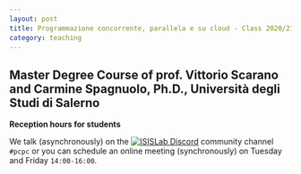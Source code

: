 ```yaml
---
layout: post
title: Programmazione concorrente, parallela e su cloud - Class 2020/21
category: teaching
---
```



<h2> Master Degree Course of prof. Vittorio Scarano and Carmine Spagnuolo, Ph.D., Università degli Studi di Salerno</h2>

**Reception hours for students**

We talk (asynchronously) on the [![ISISLab Discord](https://img.shields.io/discord/693092516286693387.svg?label=&logo=discord&logoColor=ffffff&color=7389D8&labelColor=6A7EC2)](https://discord.gg/BTt5fUp) community channel ```#pcpc``` or you can schedule an online meeting (synchronously) on Tuesday and Friday ```14:00-16:00```.

<!--
## Table of contents
- [Books and references](#books-and-references)
- [Materials for online course](#materials-for-online-course)
  - [Lessons](#lessons)
  - [Have fun with MPI in C](#have-fun-with-mpi-in-c)
  - [Class question forum](#class-question-forum)
- [Course homeworks](#course-homeworks)
  - [Which is my homework?](#which-is-my-homework)
  - [Homeworks list](#homeworks-list)
    - [Game of Life](#game-of-life)
    - [N-Body](#n-body)
    - [Word Count](#word-count)
  - [Give me a project now!](#give-me-a-project-now)
- [Submit your course homework](#submit-your-course-homework)
  - [Prepare your submission](#prepare-your-submission)
    - [Submission instructions](#submission-instructions)
- [Homework evaluation criteria](#homework-evaluation-criteria)
  - [How to have a successful homework evaluation?](#how-to-have-a-successful-homework-evaluation)
  - [Benchmarks TIPS](#benchmarks-tips)
  - [How benchmark your MPI program on a AWS EC2 cluster?](#how-benchmark-your-mpi-program-on-a-aws-ec2-cluster)
- [The last "dance" of your course](#the-last-dance-of-your-course)

# Books and references

1. Kai Hwang, Jack Dongarra, and Geoffrey C. Fox. 2011. Distributed and Cloud Computing: From Parallel Processing to the Internet of Things (1st ed.). Morgan Kaufmann Publishers Inc., San Francisco, CA, USA.
2. Czech, Z. (2017). Introduction to Parallel Computing. Cambridge: Cambridge University Press.
3. 📖 [Have fun with MPI in C](http://bit.ly/have-fun-with-mpi-in-c)

# Materials for online course

## Lessons
- 📅 02/03/2020
    - 🔗 [AWS Overview](https://spagnuolocarmine.github.io/assets/files/pcpc2020/aws-overview.pdf)
    - 🔖 [Slides A](https://spagnuolocarmine.github.io/assets/files/pcpc2020/02032020_a.pdf)
    - 🔖 [Slides B](https://spagnuolocarmine.github.io/assets/files/pcpc2020/02032020_b.pdf)
- 📅 16/03/2020
    - 🔖 [Slides](https://spagnuolocarmine.github.io/assets/files/pcpc2020/16032020.pdf)
    - 🔗 [![Public class chat https://gitter.im/isislab-unisa/pcpc2020](https://badges.gitter.im/Join%20Chat.svg)](https://gitter.im/isislab-unisa/pcpc2020?utm_source=badge&utm_medium=badge&utm_campaign=pr-badge&utm_content=badge) <span style="color:red">**(dismissed)**
    -  🔗 [![Discord](https://img.shields.io/discord/693092516286693387.svg?label=&logo=discord&logoColor=ffffff&color=7389D8&labelColor=6A7EC2)](https://discord.gg/BTt5fUp) ISISLab Community
       -  Channel **#pcpc**
    - 🛠 [Install OpenMPI on Linux Ubuntu](https://github.com/spagnuolocarmine/ubuntu-openmpi-openmp)
- 📅 20/03/2020
    - ⚙️ [Counting sort](https://spagnuolocarmine.github.io/news/counting-sort/)
    - 🔖 [Slides A](https://spagnuolocarmine.github.io/assets/files/pcpc2020/20032020_a.pdf)
    - 🔖 [Slides B](https://spagnuolocarmine.github.io/assets/files/pcpc2020/20032020_b.pdf)
- 📅 23/03/2020
    - 🔖 [Slides](https://spagnuolocarmine.github.io/assets/files/pcpc2020/23032020.pdf)
    - 🐳 [Docker Ubuntu OpenMPI](https://hub.docker.com/r/spagnuolocarmine/docker-mpi)
    - 🆘 [Usage Docker environment](https://tech.io/playgrounds/47058/have-fun-with-mpi-in-c/docker-mpi-environment)
- 📅 27/03/2020
    - 🔖 [Slides](https://spagnuolocarmine.github.io/assets/files/pcpc2020/27032020.pdf)
    - 📖 [Have fun with MPI in C](http://bit.ly/have-fun-with-mpi-in-c)
        - 📌 Chapter 1 - [Introduction](https://tech.io/playgrounds/47058/have-fun-with-mpi-in-c/lets-start-to-have-fun-with-mpi)
    - 🔗 [MPI 3.1 Official Documentation](https://spagnuolocarmine.github.io/assets/files/pcpc2020/mpi31-report.pdf)
    - 🧮 [Hello World](https://spagnuolocarmine.github.io/assets/files/pcpc2020/hello_world.c) source code.
    - 🧮 [Hello World, Have fun with MPI in C](https://spagnuolocarmine.github.io/assets/files/pcpc2020/hello_world_have_fun_with_mpi.c) source code.
- 📅 30/03/2020
    - 🔖 [Slides](https://spagnuolocarmine.github.io/assets/files/pcpc2020/30032020.pdf)
    - 📖 [Have fun with MPI in C](http://bit.ly/have-fun-with-mpi-in-c)
        - 📌 Chapter 2.1 - [MPI Memory Model](https://tech.io/playgrounds/47058/have-fun-with-mpi-in-c/mpi-memory-model)
        - 📌 Chapter 2.2 - [Blocking Communication](https://tech.io/playgrounds/47058/have-fun-with-mpi-in-c/blocking-communication)
    - 📓 [Homework 1](https://spagnuolocarmine.github.io/assets/files/pcpc2020/e30032020.pdf)
- 📅 03/04/2020
    - 🔖 [Slides](https://spagnuolocarmine.github.io/assets/files/pcpc2020/03042020.pdf)
    - 📖 [Have fun with MPI in C](http://bit.ly/have-fun-with-mpi-in-c)
        - 📌 Chapter 2.3 - [Communication Modes](https://tech.io/playgrounds/47058/have-fun-with-mpi-in-c/communication-modes)
        - 📌 Chapter 2.4 - [Non-Blocking Communication](https://tech.io/playgrounds/47058/have-fun-with-mpi-in-c/non-blocking-communication)
     - 📓 [Homework 2](https://spagnuolocarmine.github.io/assets/files/pcpc2020/e03042020.pdf)
- 📅 06/04/2020
    - 📓 [Homework 3](https://spagnuolocarmine.github.io/assets/files/pcpc2020/e06042020.pdf)
- 📅 17/04/2020
    - 🔖 [Slides](https://spagnuolocarmine.github.io/assets/files/pcpc2020/17042020.pdf)
    - 📖 [Have fun with MPI in C](http://bit.ly/have-fun-with-mpi-in-c)
        - 📌 Chapter 4 - [Collective Communication](https://tech.io/playgrounds/47058/have-fun-with-mpi-in-c/collective-communications-overview)
     - 📓 [Homework 4](https://spagnuolocarmine.github.io/assets/files/pcpc2020/e17042020.pdf)
- 📅 20/04/2020
    - 📖 [Have fun with MPI in C](http://bit.ly/have-fun-with-mpi-in-c)
        - 📌 Chapter 3 - [Communicate Noncontiguous Data](https://tech.io/playgrounds/29504739e1d9dae30ea1abacc9889fc385074/have-fun-with-mpi-in-c/communicate-noncontiguous-data)
     - 📓 [Homework 5](https://spagnuolocarmine.github.io/assets/files/pcpc2020/e20042020.pdf)
 - 📅 24/04/2020  
   - 👩🏻‍💻👨🏻‍💻 Discussion on exercises.
   - 💥 [Course Homework](#course-homeworks) presentation. 

[↑ Back to Index ↑](#table-of-contents)

## Have fun with MPI in C
```c 
#include <stdio.h>
#include <mpi.h>
#include <string.h>
static const char NERD[5] =  {0xF0, 0x9F, 0xA4, 0x93, '\0'};
static const char WORLD[5] =  {0xF0, 0x9F, 0x8C, 0x8D, '\0'};
static const char SLEEP[5] =  {	0xF0, 0x9F, 0x98, 0xB4, '\0'};
#define 🤓 {MPI_Init(NULL, NULL);  int world_rank; MPI_Comm_rank(MPI_COMM_WORLD, &world_rank); printf("I am the %s with rank %d ",NERD, world_rank);}
#define 🌍 ({int s; MPI_Comm_size(MPI_COMM_WORLD, &s); printf("of MPI %s of size %d ", WORLD, s);});
#define 😴 {printf("Goodbye %s\n",SLEEP);MPI_Finalize();return 0;}
#define P(x) printf(x)
#define I P("\a");
#define am P("\a");
#define the P("\a");
#define with P("\a");
#define rank P("\a");
#define size P("\a");
#define 🤔 {P("\a");};
#define of P("\a");
#define MPI P("\a");
#define Goodbye P("\a");
int main()
{  
	I am the 🤓 with rank 🤔 of MPI 🌍 of size 🤔 Goodbye 😴;
}
```


## Class question forum

- [![Discord](https://img.shields.io/discord/693092516286693387.svg?label=&logo=discord&logoColor=ffffff&color=7389D8&labelColor=6A7EC2)](https://discord.gg/BTt5fUp) ISISLab Community
       -  Channel **#pcpc**
- Moreover, we use issues on [GitHub](https://github.com/spagnuolocarmine/spagnuolocarmine.github.io/issues). Please use it for sharing ideas and issues on both theoretical and practical course part.

-------------------------------------------------------------------------------------------------

# Course homeworks

## Which is my homework?

<p align="left">
<img src="https://www.open-mpi.org/images/open-mpi-logo.png" width="50px"/>
Each student must develop a solution for the assigned homework using parallel programming approach, and by exploiting distributed memory. The solution must be written in the C programming language, exploiting the OpenMPI library. Furthermore, the developed solution must be experimented on a homogeneous cluster running on top of the Amazon Web Services cloud computing platform. 
</p>

The cluster is composed of several supported [AWS Educate Instances](https://s3.amazonaws.com/awseducate-starter-account-services/AWS_Educate_Starter_Accounts_and_AWS_Services.pdf). The obtained results must be presented in terms of [strong and weak scalability](https://www.sharcnet.ca/help/index.php/Measuring_Parallel_Scaling_Performance), varying the number of computing processors from _1_ to _number-of-vcp_ _x_ _number-of-instances_. For example, if we run a cluster machine of _4_ t2.large (2 VCPU) nodes, we have to perform the scalability of our solution for P={1,2,4,5,6,7,8}.
 
 
👍 The total number of processors is equal to the number of Virtual CPU on the running instances. The benchmark must exploit **8** instances for the more big experiment. The student must describe the solution and the benchmark in a report file, written in Markdown, and included in the submission in both the format Markdown and PDF. The report file must also describe the compilation phase and how to reproduce the results obtained, considering the Docker MPI environment of the course.

## Homeworks list 

ID | Name | Description 
------- | ------- | ------- 
1️⃣ | [_gameoflife_](#game-of-life) | [↓ Conway's Game of Life Game ↓](#game-of-life)
2️⃣ | [_nbody_](#n-body) | [↓ N-body problem ↓](#n-body) 
3️⃣ | [_wordcount_ ](#word-count)| [↓ Word Count↓](#word-count)

- 👌 A correct solution must generate the same results independently by the number of processors used. 
- 🚗 Moreover, the program should provide simple functionalities for testing the results, allowing us to quickly compare the results of the execution using one processor and  P processors. 
- 🤺 Finally, it is vital for keeping your solution <u>clear, concise, and easily understandable</u> by providing good code quality and fully describing it in the attached document.

### Game of Life
<details><summary>Open description ↓</summary>
<p>

<strong>Problem Description</strong>

The Game of Life, also known simply as Life, is a cellular automaton devised by the British mathematician John Horton Conway in 1970.
The "game" is a zero-player game, meaning that its evolution is determined by its initial state, requiring no further input. One interacts with the Game of Life by creating an initial configuration and observing how it evolves, or, for advanced "players," by creating patterns with particular properties.

<img src="https://upload.wikimedia.org/wikipedia/commons/e/e5/Gospers_glider_gun.gif" alt="nbody" width="200" style="margin: 10px auto 20px; display: block;" />

<br>
The universe of the Game of Life is an infinite two-dimensional orthogonal grid of square cells, each of which is in one of two possible states, alive or dead, or "populated" or "unpopulated." We can suppose to use a matrix of char, which marks if the cell is alive or dead.
<br>
Every cell interacts with its eight neighbors, which are the cells that are horizontally, vertically, or diagonally adjacent. At each step in time, the following transitions occur:
<br>
<ul>

<li> Any live cell with fewer than <strong>2</strong> live neighbors dies as if caused by underpopulation.</li> 
<li> Any live cell with <strong>2</strong> or <strong>3</strong> live neighbors lives on to the next generation.</li>
<li> Any live cell with more than <strong>3</strong> live neighbors dies, as if by overpopulation.</li>
<li> Any dead cell with exactly <strong>3</strong> live neighbors becomes a live cell, as if by reproduction.</li>

</ul>

<br>

The initial pattern constitutes the seed of the system. The first generation is created by applying the above rules simultaneously to every cell in the seed—births and deaths occur simultaneously, and the discrete moment at which this happens is sometimes called a tick (in other words, each generation is a pure function of the preceding one). The rules continue to be applied repeatedly to create further generations.
<br>
<strong>Notes</strong>
<br>
The program must be able to simulate the process for a particular number of steps I. The MASTER process initializes a char matrix at random and split among P-1 processors. Notice that the MASTER can contribute to the computation or not; it is your choice. Each slave simulates the game and sends the corresponding ghost cells to its neighbor's processors, need in for the next simulation step. The hard part of the problem concerns equally divide the matrix among processors, which can be done in different ways. Your program must work on any matrix size (N!=M) and a number of processes.
<br>
<br>
CORNER - TOP - CORNER <br>
LEFT -  i - RIGHT <br>
CORNER - BOTTOM - CORNER <br>

</p>
</details>



### N-Body

<details><summary>Open description ↓</summary>
<p>

<strong>Problem Description</strong>

In the N-body problem, we need to find the positions and velocities of a collection of interacting particles over some time. For example, an astrophysicist might want to know the positions and velocities of a group of stars. In contrast, a chemist might want to know the positions and velocities of a collection of molecules or atoms.

<img src="https://mir-s3-cdn-cf.behance.net/project_modules/disp/b15a1122638879.56315fcc653b5.gif" alt="nbody" width="200" style="margin: 10px auto 20px; display: block;" />

<br>
An n-body solver is a program that finds the solution to an n-body problem by simulating the behavior of the particles. The input to the problem is the mass, position, and velocity of each particle at the start of the simulation, and the output is typically the position and velocity of each particle at a sequence of user-specified times, or merely the position and velocity of each particle at the end of a user-specified time.
<br>
Problem details are also available <a href="https://en.wikipedia.org/wiki/N-body_simulation">here</a>.
<br>
<strong>Notes</strong>

Consider only the solution that is quadratic in the number of particles; however, also the Barnes-Hut algorithm can be considered but should be harder to develop. For the mathematical part (bodies force computation) of the problem, follow the guidelines of this solution:
 <a href="https://github.com/harrism/mini-nbody/blob/master/nbody.c">example solution sequential</a>.

<br>
The program must be able to simulate the process for a particular number of steps I. The MASTER process initializes an array of bodies at random and sends it to P-1 processors. Notice that the MASTER can contribute to the computation or not; it is your choice. Each slave simulates the bodies force, only for its bodies, and sends results of its bodies, needed for the next simulation step—the hard part of the problem concerning how to reduce the communication overhead. For the initialization phase, you can consider creating the bodies in a file, and all processors start by reading this file or use a deterministic algorithm to randomize the bodies initialization. The important part is that the execution using one or P processors must generate the same output.

</p>
</details>


### Word Count

<details><summary>Open description ↓</summary>
<p>

<strong>Problem Description</strong>

The word count is the number of words in a document or passage of text. Word counting may be needed when a text is required to stay within specific numbers of words. This may particularly be the case in academia, legal proceedings, journalism, and advertising. Word count is commonly used by translators to determine the price of a translation job. Word counts may also be used to calculate measures of readability and to measure typing and reading speeds (usually in words per minute). When converting character counts to words, a measure of 5 or 6 characters to a word is generally used for English.

<img src="https://raw.githubusercontent.com/spagnuolocarmine/spagnuolocarmine.github.io/master/assets/img/words.gif" alt="wordscount" width="200" style="margin: 10px auto 20px; display: block;" />


<br>
We will be doing a version of map-reduce using MPI to perform word counting over a large number of files. 
<br>
There are three steps for this process:
<br>
<ul>
<li> the MASTER node reads the file list (or a directory), which will contain the names of all the files that are to be counted. Note that only 1 of your processes should read the files list. Then each of the processes should receive their portion of the file from the MASTER process. Once a process has received its list of files to process, it should then read in each of the files and perform a word counting, keeping track of the frequency each word found in the files occurs. We will call the histogram produced the local histogram. This is similar to the map stage or map-reduce. </li>
  <li> the second phase is combining the frequencies of words across processes. For example, the word 'cat' might be counted in multiple processes, and we need to add up all these occurrences. This is similar to the reduced stage of map-reduce. </li>
   <li> the last phase is to have each of the processes send their local histograms to the master process. The MASTER process just needs to gather up all this information. Note that there will be duplicate words between processes. The master should create a CSV formatted file with the words and frequencies ordered.</li>
</ul>
<br>
<strong>Notes</strong>
<br>
The hard part of the problem concerns to split equally the computation among the processors. For instance, if we split the files between processors, we cannot have a good partitioning scheme because some files must be bigger and bigger than other files. A good partitioning scheme must consider the number of words in each file, and split according to this value.

</p>
</details>


## Give me a project now!
 
Compute the [MD5](https://www.md5hashgenerator.com/) a string representing your name, surname as follow: 

```javascript
String x = "$NAME$SURNAME"
xmd5 = md5(x)
```
Your homework matching is computed according the following rules:

- ```xmd5[0]``` the first character in the MD5 is the homework;
- ```xmd5[strlen(xmd5)-1]``` the last character in the MD5 is the AWS EC2 instance type for your cluster environment.

Characters table conversion (use case insentive):

| Project Character - ```xmd5[0]``` |Value|
|---|---|
|a-g-m-s-y-4-b-h-n-t-z-5|1|
|c-i-o-u-0-6-d-j-p-v-1-7|2|
|e-k-q-w-2-8-f-l-r-x-3-9|3|

[↑  List of homeworks ↑ ](#homeworks-list)

| Instance Type Character - ```xmd5[strlen(xmd5)-1]``` |Value|
|---|---|
|a-g-m-s-y-4|1|
|b-h-n-t-z-5|2|
|c-i-o-u-0-6|3|
|d-j-p-v-1-7|4|
|e-k-q-w-2-8|5|
|f-l-r-x-3-9|6|

[↓ List of AWS EC instances ↓](#how-benchmark-your-mpi-program-on-a-aws-ec2-cluster)

**Example** 

My name is Alice Liddell, I am the heroine of the well-known book _Alice's Adventures in Wonderland_ 🐇.

Homework matching is computed as follow:
```javascript
String x ="aliceliddell" 
md5x = md5(x) //a5419f04a964fab9ca91288d008c3b64
prinln(xmd5[0]) //1
println(xmd5[strlen(xmd5)-1]) //1
```

**Alice's homework matching** is solving the _game-of-life_ problem on _t2.small_ instances.

[↑ Back to Index ↑](#table-of-contents)

# Submit your course homework

## Prepare your submission 

Each solution should be a files repository (or directory) 🗄, that contains the C sources, the report file (in both Markdown and PDF), and all images (if needed). 

The report file must include a:
- 1️⃣  presentation of the proposed solution;
- 2️⃣  detailed description of your project structure, and a summary of your code, which highlights the crucial aspect of your solution; 
- 3️⃣  deeply analysis of the performance of your program, described in terms of weak and strong scalability;
- 4️⃣  conclusion section, where is analyzed the reason for the obtained performance. 

⚠️ Solutions without the report file and/or cannot easily compiled and executed using only mpicc  and mpirun - will be not considered!

**Notes about the creation of a Tape-archive**

For archiving all files in the current directory:
```
tar -cvf solution.tar.gz *
```
For extracting files from a tape-archive:
```
tar -xvf solution.tar.gz
```

### Submission instructions

- Each solution should be compliant with the problem project exam. 
- You can submit a solution via mail 
  - 📧 Mail address: [cspagnuolo+PCPC-2020-SUBMISSION@unisa.it](cspagnuolo+PCPC-2020-SUBMISSION@unisa.it)
  - Subject: Your Name & Surname, Project Title, Official exam date (ESSE3)
  - Body: what you want
  - 📓 Attachment:
    -  a compressed directory using tape archive,
    -  a private GitHub repository (share to me ⭐️ preferred), 
    -  or any kind of easily accessible method.
- ⚠ <span style="color:red"> The submission deadline is the day of the official exam on the ESSE3 platform.</span>

[↑ Back to Index ↑](#table-of-contents)

# Homework evaluation criteria

Homeworks are evaluated on a range of 30 total points. The final score is expressed in the following four levels:

Level | Range
------- | -------
**A** 🥇 | [30-28]
**B** 🥈 | [27-25]
**C** 🥉| [24-22]
**D** | [21-18]

## How to have a successful homework evaluation?

- 👍 **Correctness**.  
  - Measures the student's commitment to developing a solution that is compliant with the problem requirement (obviously!). A solution that partially solves part of the problem will also be considered; if all the crucial aspects of the problems have been faced. The project will be evaluated using the docker-mpi container make sure that your program works on this docker ```docker run -it --mount src="$(pwd)",target=/home,type=bind spagnuolocarmine/docker-mpi:latest```.
  -  1️0 points.
  

- 😎 **Style**. 
  - Measures the student's commitment to developing a solution styling it and exploiting all features of MPI and C language, paying attention to use arguments of the parallel and concurrent computing fundamental part.
  - 1️0 points. 

- 🎯 **Problem evaluation and Benchmarks**. 
  - Measures the student's commitment to understanding the problem and gives the right solution; moreover, it measures the student's commitment to presents a deep analysis of the program performance.
  -  1️0 points.


## Benchmarks TIPS 

Present your results in terms of strong and week scalability:

- **Strong Scalability**: How fast the problem size must increase to maintain a fixed efficiency when the number of
processes is increased. In practice, the total problem size stays the same as the number of processors increases.  
  - **Goal**: Minimize time to solution for a given problem.
- **Weak Scalability**: How fast the efficiency decreases when the number of processes increases, but the problem size is fixed. In practice, the problem size increases at the same rate as the number of processors, keeping the amount of work per processor equal. 
  - **Goal**: solve the larger problems.


## How benchmark your MPI program on a AWS EC2 cluster? 

<img src="https://raw.githubusercontent.com/spagnuolocarmine/spagnuolocarmine.github.io/master/assets/img/aws.png" alt="aws" width="200" style="margin: 10px auto 20px; display: block;" />

All information about configuring a cluster of Amazon EC2 instances are available on this [repository](https://github.com/spagnuolocarmine/ubuntu-openmpi-openmp).

**Amazon educate program supports only several AWS services**, at this [link](https://s3.amazonaws.com/awseducate-starter-account-services/AWS_Educate_Starter_Accounts_and_AWS_Services.pdf) are described all limitations for educate account.

**Supported Instances<a name="instaces"></a>**

ID | EC2 Instance name
------- | -------
1️⃣ | t2.small
2️⃣ | t2.large
3️⃣ | t2.xlarge
4️⃣ | t2.2xlarge
5️⃣ | m4.large
6️⃣ | m4.xlarge


[↑ Back to Index ↑](#table-of-contents)

# The last "dance" of your course 

💃 **Homework Discussion** 

Finally, when the project is submitted by mail before the official exam date. 

You have to fix an appointment to discuss the project via email:
  - 📧 mail address: [cspagnuolo+PCPC-2020-DISCUSSION@unisa.it](cspagnuolo+PCPC-2020-DISCUSSION@unisa.it)
  - Subject: Your Name & Surname, Project Title, Discussion
  - Body: a list of at least 4 possible days (with the time indication, e.g. 15:00), 
    - ⚠️ notice that all the days must be BEFORE the oral exam.

ℹ️ **What will the discussion be about?**

During the discussion, we will friendly investigate with the proposed solution, following the submitted report file and analyzing the most important part of the code. For discussion will be used the Discord [![Discord](https://img.shields.io/discord/693092516286693387.svg?label=&logo=discord&logoColor=ffffff&color=7389D8&labelColor=6A7EC2)](https://discord.gg/BTt5fUp) platform, in PVT video call. Other instructions will be defined for each appointment.

[↑ Back to Index ↑](#table-of-contents)
>